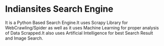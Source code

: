 # Indiansites Search Engine
It is a Python Based Search Engine.It uses Scrapy Library for WebCrawling/Spider as well as it uses Machine Learning for proper analysis of Data Scrapped.It also uses Artificial Intelligence  for best Search Result and Image Search. 
